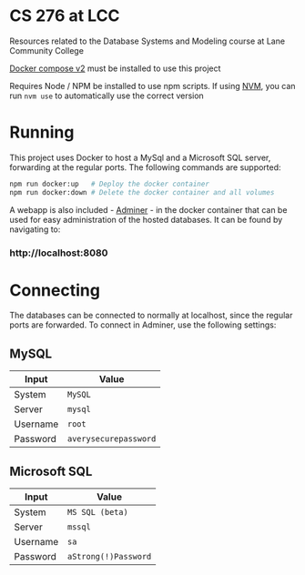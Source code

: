 # CS 276 at LCC
Resources related to the Database Systems and Modeling course at Lane Community College

[Docker compose v2](https://docs.docker.com/compose/) must be installed to use this project

Requires Node / NPM be installed to use npm scripts. If using [NVM](https://github.com/nvm-sh/nvm), you can run `nvm use` to automatically use the correct version


# Running
This project uses Docker to host a MySql and a Microsoft SQL server, forwarding at the regular ports. The following commands are supported:
```sh
npm run docker:up   # Deploy the docker container
npm run docker:down # Delete the docker container and all volumes
```

A webapp is also included - [Adminer](https://www.adminer.org/) - in the docker container that can be used for easy administration of the hosted databases. It can be found by navigating to:

### http://localhost:8080

# Connecting
The databases can be connected to normally at localhost, since the regular ports are forwarded. To connect in Adminer, use the following settings:

## MySQL
| Input | Value |
|-------|-------|
| System | `MySQL` |
| Server | `mysql` |
| Username | `root` |
| Password | `averysecurepassword` |

## Microsoft SQL
| Input | Value |
|-------|-------|
| System | `MS SQL (beta)` |
| Server | `mssql` |
| Username | `sa` |
| Password | `aStrong(!)Password` |
